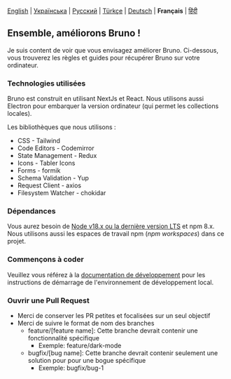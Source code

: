 [English](/contributing.md) | [Українська](/contributing_ua.md) | [Русский](/contributing_ru.md) | [Türkçe](/contributing_tr.md) | [Deutsch](/contributing_de.md)  | **Français** | [हिंदी](/docs/development_hi.md)

## Ensemble, améliorons Bruno !

Je suis content de voir que vous envisagez améliorer Bruno. Ci-dessous, vous trouverez les règles et guides pour récupérer Bruno sur votre ordinateur.

### Technologies utilisées

Bruno est construit en utilisant NextJs et React. Nous utilisons aussi Electron pour embarquer la version ordinateur (qui permet les collections locales).

Les bibliothèques que nous utilisons :

- CSS - Tailwind
- Code Editors - Codemirror
- State Management - Redux
- Icons - Tabler Icons
- Forms - formik
- Schema Validation - Yup
- Request Client - axios
- Filesystem Watcher - chokidar

### Dépendances

Vous aurez besoin de [Node v18.x ou la dernière version LTS](https://nodejs.org/en/) et npm 8.x. Nous utilisons aussi les espaces de travail npm (_npm workspaces_) dans ce projet.

### Commençons à coder

Veuillez vous référez à la [documentation de développement](docs/development_fr.md) pour les instructions de démarrage de l'environnement de développement local.

### Ouvrir une Pull Request

- Merci de conserver les PR petites et focalisées sur un seul objectif
- Merci de suivre le format de nom des branches
  - feature/[feature name]: Cette branche devrait contenir une fonctionnalité spécifique
    - Exemple: feature/dark-mode
  - bugfix/[bug name]: Cette branche devrait contenir seulement une solution pour pour une bogue spécifique
    - Exemple: bugfix/bug-1
